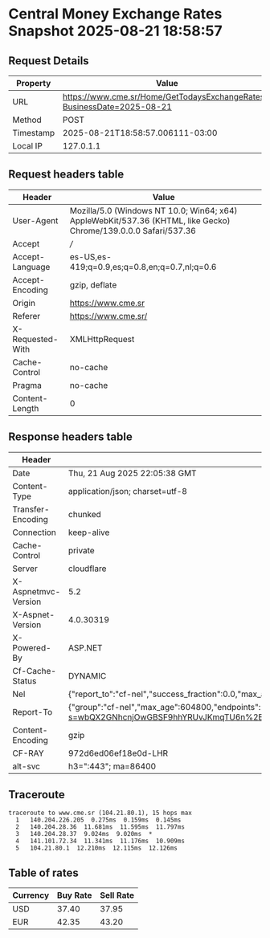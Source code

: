 # Central Money Exchange Rates Snapshot 2025-08-21 18:58:57
## Request Details

| Property | Value |
|----------|-------|
| URL | https://www.cme.sr/Home/GetTodaysExchangeRates/?BusinessDate=2025-08-21 |
| Method | POST |
| Timestamp | 2025-08-21T18:58:57.006111-03:00 |
| Local IP | 127.0.1.1 |
    
## Request headers table

| Header | Value |
|--------|-------|
| User-Agent | Mozilla/5.0 (Windows NT 10.0; Win64; x64) AppleWebKit/537.36 (KHTML, like Gecko) Chrome/139.0.0.0 Safari/537.36 |
| Accept | */* |
| Accept-Language | es-US,es-419;q=0.9,es;q=0.8,en;q=0.7,nl;q=0.6 |
| Accept-Encoding | gzip, deflate |
| Origin | https://www.cme.sr |
| Referer | https://www.cme.sr/ |
| X-Requested-With | XMLHttpRequest |
| Cache-Control | no-cache |
| Pragma | no-cache |
| Content-Length | 0 |

    
## Response headers table
| Header | Value |
|--------|-------|
| Date | Thu, 21 Aug 2025 22:05:38 GMT |
| Content-Type | application/json; charset=utf-8 |
| Transfer-Encoding | chunked |
| Connection | keep-alive |
| Cache-Control | private |
| Server | cloudflare |
| X-Aspnetmvc-Version | 5.2 |
| X-Aspnet-Version | 4.0.30319 |
| X-Powered-By | ASP.NET |
| Cf-Cache-Status | DYNAMIC |
| Nel | {"report_to":"cf-nel","success_fraction":0.0,"max_age":604800} |
| Report-To | {"group":"cf-nel","max_age":604800,"endpoints":[{"url":"https://a.nel.cloudflare.com/report/v4?s=wbQX2GNhcnjOwGBSF9hhYRUvJKmqTU6n%2BH0kCWLHOl3BcDJbElEtrcLJ5aGB40Ka7UgXhPxFrnn20YSh478EboFy7xFtApe4b1Q%3D"}]} |
| Content-Encoding | gzip |
| CF-RAY | 972d6ed06ef18e0d-LHR |
| alt-svc | h3=":443"; ma=86400 |

## Traceroute 

```
traceroute to www.cme.sr (104.21.80.1), 15 hops max
  1   140.204.226.205  0.275ms  0.159ms  0.145ms 
  2   140.204.28.36  11.681ms  11.595ms  11.797ms 
  3   140.204.28.37  9.024ms  9.020ms  * 
  4   141.101.72.34  11.341ms  11.176ms  10.909ms 
  5   104.21.80.1  12.210ms  12.115ms  12.126ms 

```

## Table of rates

| Currency | Buy Rate | Sell Rate |
|----------|----------|-----------|
| USD | 37.40 | 37.95 |
| EUR | 42.35 | 43.20 |
